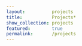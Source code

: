 ```yaml
---
layout:          projects
title:           Projects*
show_collection: projects
featured:        true
permalink:       /projects
---
```

